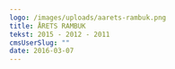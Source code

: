 ```yaml
---
logo: /images/uploads/aarets-rambuk.png
title: ÅRETS RAMBUK
tekst: 2015 - 2012 - 2011
cmsUserSlug: ""
date: 2016-03-07 
---
```


